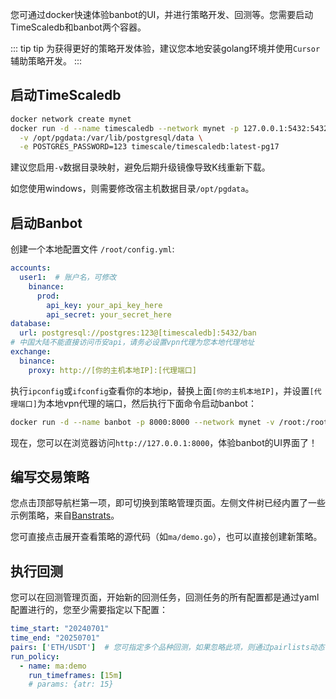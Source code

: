 您可通过docker快速体验banbot的UI，并进行策略开发、回测等。您需要启动TimeScaledb和banbot两个容器。

::: tip tip
为获得更好的策略开发体验，建议您本地安装golang环境并使用`Cursor`辅助策略开发。
:::

## 启动TimeScaledb
```bash
docker network create mynet
docker run -d --name timescaledb --network mynet -p 127.0.0.1:5432:5432 \
  -v /opt/pgdata:/var/lib/postgresql/data \
  -e POSTGRES_PASSWORD=123 timescale/timescaledb:latest-pg17
```
建议您启用`-v`数据目录映射，避免后期升级镜像导致K线重新下载。

如您使用windows，则需要修改宿主机数据目录`/opt/pgdata`。

## 启动Banbot
创建一个本地配置文件 `/root/config.yml`:
```yaml
accounts:
  user1:  # 账户名，可修改
    binance:
      prod:
        api_key: your_api_key_here
        api_secret: your_secret_here
database:
  url: postgresql://postgres:123@[timescaledb]:5432/ban
# 中国大陆不能直接访问币安api，请务必设置vpn代理为您本地代理地址
exchange:
  binance:
    proxy: http://[你的主机本地IP]:[代理端口]
```
执行`ipconfig`或`ifconfig`查看你的本地ip，替换上面`[你的主机本地IP]`，并设置`[代理端口]`为本地vpn代理的端口，然后执行下面命令启动banbot：
```bash
docker run -d --name banbot -p 8000:8000 --network mynet -v /root:/root banbot/banbot:latest -config /root/config.yml
```
现在，您可以在浏览器访问`http://127.0.0.1:8000`，体验banbot的UI界面了！

## 编写交易策略
您点击顶部导航栏第一项，即可切换到策略管理页面。左侧文件树已经内置了一些示例策略，来自[Banstrats](https://github.com/banbox/banstrats)。

您可直接点击展开查看策略的源代码（如`ma/demo.go`），也可以直接创建新策略。

## 执行回测
您可以在回测管理页面，开始新的回测任务，回测任务的所有配置都是通过yaml配置进行的，您至少需要指定以下配置：
```yml
time_start: "20240701"
time_end: "20250701"
pairs: ['ETH/USDT']  # 您可指定多个品种回测，如果忽略此项，则通过pairlists动态计算品种列表
run_policy:
  - name: ma:demo
    run_timeframes: [15m]
    # params: {atr: 15}
```
